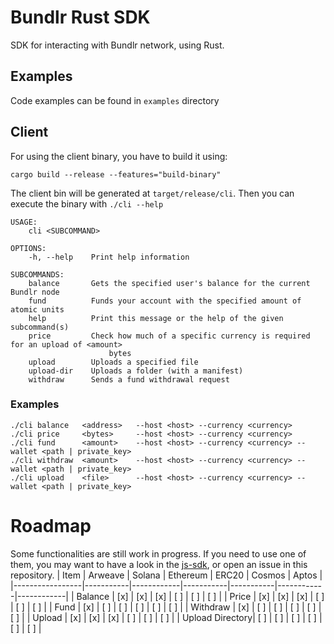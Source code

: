 # Bundlr Rust SDK
SDK for interacting with Bundlr network, using Rust.

## Examples
Code examples can be found in `examples` directory

## Client
For using the client binary, you have to build it using: 
```
cargo build --release --features="build-binary"
```

The client bin will be generated at `target/release/cli`. Then you can execute the binary with `./cli --help`

```
USAGE:
    cli <SUBCOMMAND>

OPTIONS:
    -h, --help    Print help information

SUBCOMMANDS:
    balance       Gets the specified user's balance for the current Bundlr node
    fund          Funds your account with the specified amount of atomic units
    help          Print this message or the help of the given subcommand(s)
    price         Check how much of a specific currency is required for an upload of <amount>
                      bytes
    upload        Uploads a specified file
    upload-dir    Uploads a folder (with a manifest)
    withdraw      Sends a fund withdrawal request
```
### Examples
```
./cli balance   <address>   --host <host> --currency <currency>
./cli price     <bytes>     --host <host> --currency <currency>
./cli fund      <amount>    --host <host> --currency <currency> --wallet <path | private_key>
./cli withdraw  <amount>    --host <host> --currency <currency> --wallet <path | private_key>
./cli upload    <file>      --host <host> --currency <currency> --wallet <path | private_key>
```

# Roadmap
Some functionalities are still work in progress. If you need to use one of them, you may want to have a look in the [js-sdk](https://github.com/Bundlr-Network/js-sdk), or open an issue in this repository.
| Item            | Arweave   | Solana     | Ethereum  | ERC20     | Cosmos     | Aptos      |
|-----------------|-----------|------------|-----------|-----------|------------|------------|
| Balance         | [x]       | [x]        | [x]       | [ ]       | [ ]        | [ ]        |
| Price           | [x]       | [x]        | [x]       | [ ]       | [ ]        | [ ]        |
| Fund            | [x]       | [ ]        | [ ]       | [ ]       | [ ]        | [ ]        |
| Withdraw        | [x]       | [ ]        | [ ]       | [ ]       | [ ]        | [ ]        |
| Upload          | [x]       | [x]        | [x]       | [ ]       | [ ]        | [ ]        |
| Upload Directory| [ ]       | [ ]        | [ ]       | [ ]       | [ ]        | [ ]        |
